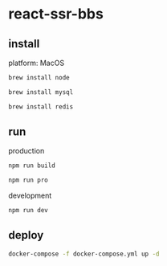 # react-ssr-bbs

## install

platform: MacOS

```sh
brew install node

brew install mysql

brew install redis
```

## run

production

```sh
npm run build

npm run pro
```

development

```sh
npm run dev
```

## deploy

```sh
docker-compose -f docker-compose.yml up -d
```